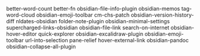 better-word-count
better-fn
obsidian-file-info-plugin
obsidian-memos
tag-word-cloud
obsidian-emoji-toolbar
cm-chs-patch
obsidian-version-history-diff
nldates-obsidian
folder-note-plugin
obsidian-minimal-settings
supercharged-links-obsidian
obsidian-file-link
search-on-internet
obsidian-hover-editor
quick-explorer
obsidian-excalidraw-plugin
obsidian-emoji-toolbar
url-into-selection
pane-relief
hover-external-link
obsidian-pandoc
obsidian-collapse-all-plugin